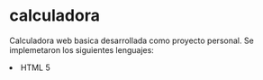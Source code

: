 # calculadora
Calculadora web basica desarrollada como proyecto personal. Se implemetaron los siguientes lenguajes:
<li> HTML 5 </li>

